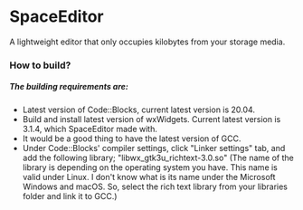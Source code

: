 # SpaceEditor
A lightweight editor that only occupies kilobytes from your storage media.

### How to build?

##### The building requirements are:

- Latest version of Code::Blocks, current latest version is 20.04.
- Build and install latest version of wxWidgets. Current latest version is 3.1.4, which SpaceEditor made with.
- It would be a good thing to have the latest version of GCC.
- Under Code::Blocks' compiler settings, click "Linker settings" tab, and add the following library;
"libwx_gtk3u_richtext-3.0.so" 
(The name of the library is depending on the operating system you have. This name is valid under Linux. I don't know what is its name under the Microsoft Windows and macOS. So, select the rich text library from your libraries folder and link it to GCC.)
